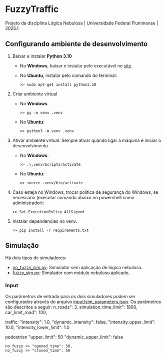 # FuzzyTraffic

Projeto da disciplina Lógica Nebulosa | Universidade Federal Fluminense | 2025.1

## Configurando ambiente de desenvolvimento
1. Baixar e instalar **Python 3.10**
	- No **Windows**, baixar e instalar pelo executável no [site](https://www.python.org/downloads/).
		
	- No **Ubuntu**, instalar pelo comando do terminal:
		```shell
		>> sudo apt-get install python3.10
		```

2. Criar ambiente virtual
	- No **Windows**:
		```shell
		>> py -m venv .venv
		```
		
	- No **Ubuntu**:
		```shell
		>> python3 -m venv .venv
		```

3. Ativar ambiente virtual. Sempre ativar quando ligar a máquina e iniciar o desenvolvimento.

	- No **Windows**:
		```shell
		>> .\.venv/Scripts/activate
		```

	- No **Ubuntu**:
		```shell
		>> source .venv/bin/activate
		```

4. Caso esteja no Windows, trocar politica de segurança do Windows, se necessário (executar comando abaixo no powershell como administrador):
	```shell
	>> Set-ExecutionPolicy AllSigned
	```

5. Instalar dependencies no venv.
	```shell
	>> pip install -r requirements.txt
	```

## Simulação
Há dois tipos de simuladores:
- [no_fuzzy_sim.py](): Simulador sem aplicação de lógica nebulosa.
- [fuzzy_sim.py](): Simulador com módulo nebuloso aplicado.

### Input
Os parâmetros de entrada para os dois simuladores podem ser configurados através do arquivo [input/sim_parameters.json](). Os parâmetros são descritos a seguir:
n_roads": 3,
simulation_time_limit": 1800,
car_limit_road": 100,

traffic:
	"intensity": 1.0,
	"dynamic_intensity": false,
	"intensity_upper_limit": 10.0,
	"intensity_lower_limit": 1.0

pedestrian "upper_limit": 50 "dynamic_upper_limit": false


	no_fuzzy >> "opened_time": 50,
	no_fuzzy >> "closed_time": 50
